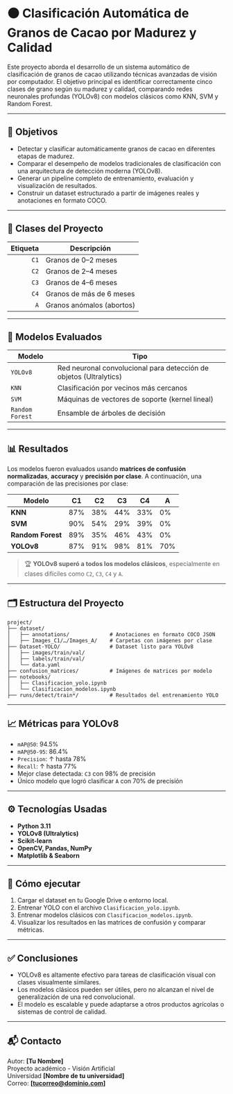 # 🟤 Clasificación Automática de Granos de Cacao por Madurez y Calidad

Este proyecto aborda el desarrollo de un sistema automático de clasificación de granos de cacao utilizando técnicas avanzadas de visión por computador. El objetivo principal es identificar correctamente cinco clases de grano según su madurez y calidad, comparando redes neuronales profundas (YOLOv8) con modelos clásicos como KNN, SVM y Random Forest.

---

## 🎯 Objetivos

- Detectar y clasificar automáticamente granos de cacao en diferentes etapas de madurez.
- Comparar el desempeño de modelos tradicionales de clasificación con una arquitectura de detección moderna (YOLOv8).
- Generar un pipeline completo de entrenamiento, evaluación y visualización de resultados.
- Construir un dataset estructurado a partir de imágenes reales y anotaciones en formato COCO.

---

## 🧪 Clases del Proyecto

| Etiqueta | Descripción           |
|---------:|------------------------|
| `C1`     | Granos de 0–2 meses    |
| `C2`     | Granos de 2–4 meses    |
| `C3`     | Granos de 4–6 meses    |
| `C4`     | Granos de más de 6 meses |
| `A`      | Granos anómalos (abortos)

---

## 🧠 Modelos Evaluados

| Modelo          | Tipo                     |
|------------------|--------------------------|
| `YOLOv8`         | Red neuronal convolucional para detección de objetos (Ultralytics)  
| `KNN`            | Clasificación por vecinos más cercanos  
| `SVM`            | Máquinas de vectores de soporte (kernel lineal)  
| `Random Forest`  | Ensamble de árboles de decisión  

---

## 📊 Resultados

Los modelos fueron evaluados usando **matrices de confusión normalizadas**, **accuracy** y **precisión por clase**. A continuación, una comparación de las precisiones por clase:

| Modelo         | C1   | C2   | C3   | C4   | A    |
|----------------|------|------|------|------|------|
| **KNN**        | 87%  | 38%  | 44%  | 33%  | 0%   |
| **SVM**        | 90%  | 54%  | 29%  | 39%  | 0%   |
| **Random Forest** | 89% | 35% | 46% | 43% | 0%   |
| **YOLOv8**     | 87%  | 91%  | 98%  | 81%  | 70%  |

> 🏆 **YOLOv8 superó a todos los modelos clásicos**, especialmente en clases difíciles como `C2`, `C3`, `C4` y `A`.

---

## 🗂️ Estructura del Proyecto

```
project/
├── dataset/
│   ├── annotations/             # Anotaciones en formato COCO JSON
│   ├── Images_C1/…/Images_A/    # Carpetas con imágenes por clase
├── Dataset-YOLO/                # Dataset listo para YOLOv8
│   ├── images/train/val/
│   ├── labels/train/val/
│   └── data.yaml
├── confusion_matrices/          # Imágenes de matrices por modelo
├── notebooks/
│   ├── Clasificacion_yolo.ipynb
│   └── Clasificacion_modelos.ipynb
├── runs/detect/train*/          # Resultados del entrenamiento YOLO
```

---

## 📈 Métricas para YOLOv8

- `mAP@50`: 94.5%  
- `mAP@50-95`: 86.4%  
- `Precision`: ↑ hasta 78%  
- `Recall`: ↑ hasta 77%  
- Mejor clase detectada: `C3` con 98% de precisión  
- Único modelo que logró clasificar `A` con 70% de precisión

---

## ⚙️ Tecnologías Usadas

- **Python 3.11**
- **YOLOv8 (Ultralytics)**
- **Scikit-learn**
- **OpenCV, Pandas, NumPy**
- **Matplotlib & Seaborn**

---

## 🚀 Cómo ejecutar

1. Cargar el dataset en tu Google Drive o entorno local.
2. Entrenar YOLO con el archivo `Clasificacion_yolo.ipynb`.
3. Entrenar modelos clásicos con `Clasificacion_modelos.ipynb`.
4. Visualizar los resultados en las matrices de confusión y comparar métricas.

---

## ✅ Conclusiones

- YOLOv8 es altamente efectivo para tareas de clasificación visual con clases visualmente similares.
- Los modelos clásicos pueden ser útiles, pero no alcanzan el nivel de generalización de una red convolucional.
- El modelo es escalable y puede adaptarse a otros productos agrícolas o sistemas de control de calidad.

---

## 📬 Contacto

Autor: **[Tu Nombre]**  
Proyecto académico - Visión Artificial  
Universidad **[Nombre de tu universidad]**  
Correo: **[tucorreo@dominio.com]**

